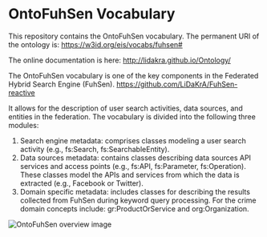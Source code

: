 # OntoFuhSen Vocabulary

This repository contains the OntoFuhSen vocabulary. The permanent URI of the ontology is: <https://w3id.org/eis/vocabs/fuhsen#>

The online documentation is here: <http://lidakra.github.io/Ontology/>

The OntoFuhSen vocabulary is one of the key components in the Federated Hybrid Search Engine (FuhSen). 
<https://github.com/LiDaKrA/FuhSen-reactive>

It allows for the description of user search activities, data sources, and entities in the federation. The vocabulary is divided into the following three modules:

1. Search engine metadata: comprises classes modeling a user search activity (e.g.,
fs:Search, fs:SearchableEntity). 
2. Data sources metadata: contains classes describing data sources API services and access points (e.g., fs:API, fs:Parameter, fs:Operation). These classes model the APIs and services from which the data is extracted (e.g., Facebook or Twitter).
3. Domain specific metadata: includes classes for describing the results collected from FuhSen during keyword query processing. For the crime domain concepts include: gr:ProductOrService and org:Organization.

![OntoFuhSen overview image](https://cloud.githubusercontent.com/assets/4923203/15324039/bd4efac4-1c12-11e6-9410-884da5c9236e.png)



